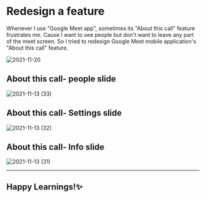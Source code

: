 # Redesign a feature 

Whenever I use "Google Meet app", sometimes its "About this call" feature frustrates me. Cause I want to see people but don't want to leave any part of the meet screen. So I tried to redesign Google Meet mobile application's "About this call" feature.

![2021-11-20](https://user-images.githubusercontent.com/87236107/142764356-2e02986c-3ce8-46f4-9d68-d2162a21157a.png)

## About this call- people slide

![2021-11-13 (33)](https://user-images.githubusercontent.com/87236107/142764363-378803d7-ea01-4c30-b5c9-d5fc1c5e5997.png)

## About this call- Settings slide

![2021-11-13 (32)](https://user-images.githubusercontent.com/87236107/142764378-65df64b6-877b-4995-a37b-e044ccc97d59.png)

## About this call- Info slide

![2021-11-13 (31)](https://user-images.githubusercontent.com/87236107/142764398-dd2dcc6e-d219-41b5-8092-7ca549507d61.png)

<hr>

## Happy Learnings!✨
